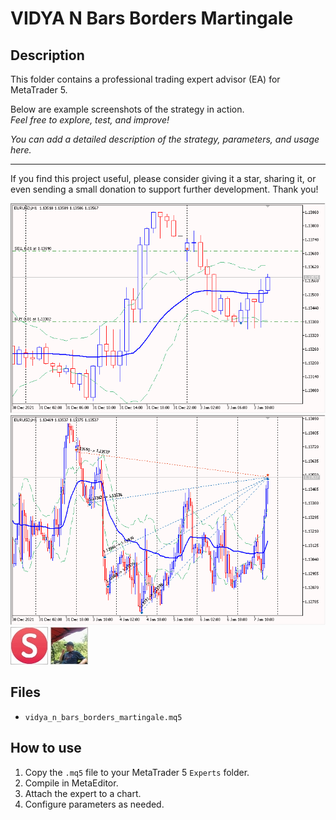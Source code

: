 # VIDYA N Bars Borders Martingale

## Description
This folder contains a professional trading expert advisor (EA) for MetaTrader 5.

Below are example screenshots of the strategy in action.  
*Feel free to explore, test, and improve!*

*You can add a detailed description of the strategy, parameters, and usage here.*

---

If you find this project useful, please consider giving it a star, sharing it, or even sending a small donation to support further development. Thank you!

![Screenshot](2022-06-08_15h23_47.png)
![Screenshot](2022-06-08_15h31_06.png)
![Screenshot](67E66F98-FA6D.jpg)
![Screenshot](6819e8d7-272e.jpg)

## Files
- `vidya_n_bars_borders_martingale.mq5`

## How to use
1. Copy the `.mq5` file to your MetaTrader 5 `Experts` folder.
2. Compile in MetaEditor.
3. Attach the expert to a chart.
4. Configure parameters as needed.
